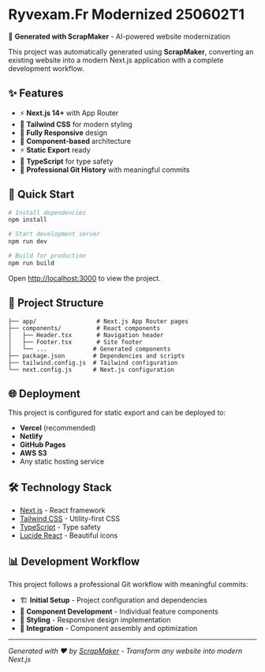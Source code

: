 # Ryvexam.Fr Modernized 250602T1

🚀 **Generated with ScrapMaker** - AI-powered website modernization

This project was automatically generated using **ScrapMaker**, converting an existing website into a modern Next.js application with a complete development workflow.

## ✨ Features

- ⚡ **Next.js 14+** with App Router
- 🎨 **Tailwind CSS** for modern styling  
- 📱 **Fully Responsive** design
- 🧩 **Component-based** architecture
- ⚡ **Static Export** ready
- 🔧 **TypeScript** for type safety
- 📝 **Professional Git History** with meaningful commits

## 🚀 Quick Start

```bash
# Install dependencies
npm install

# Start development server
npm run dev

# Build for production
npm run build
```

Open [http://localhost:3000](http://localhost:3000) to view the project.

## 📁 Project Structure

```
├── app/                 # Next.js App Router pages
├── components/          # React components
│   ├── Header.tsx       # Navigation header
│   ├── Footer.tsx       # Site footer
│   └── ...             # Generated components
├── package.json        # Dependencies and scripts
├── tailwind.config.js  # Tailwind configuration
└── next.config.js      # Next.js configuration
```

## 🌐 Deployment

This project is configured for static export and can be deployed to:

- **Vercel** (recommended)
- **Netlify** 
- **GitHub Pages**
- **AWS S3**
- Any static hosting service

## 🛠️ Technology Stack

- [Next.js](https://nextjs.org/) - React framework
- [Tailwind CSS](https://tailwindcss.com/) - Utility-first CSS
- [TypeScript](https://www.typescriptlang.org/) - Type safety
- [Lucide React](https://lucide.dev/) - Beautiful icons

## 📊 Development Workflow

This project follows a professional Git workflow with meaningful commits:

- 🏗️ **Initial Setup** - Project configuration and dependencies
- 🧩 **Component Development** - Individual feature components
- 🎨 **Styling** - Responsive design implementation
- 🔧 **Integration** - Component assembly and optimization

---

*Generated with ❤️ by [ScrapMaker](https://github.com/Ryvexam) - Transform any website into modern Next.js*
